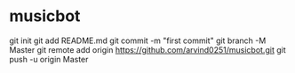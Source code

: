 # musicbot
git init
git add README.md
git commit -m "first commit"
git branch -M Master
git remote add origin https://github.com/arvind0251/musicbot.git
git push -u origin Master
